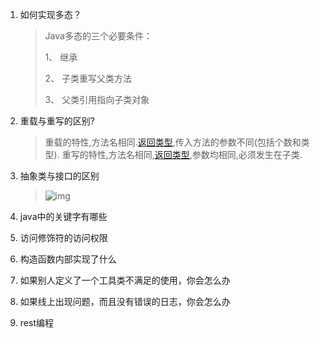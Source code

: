 1. 如何实现多态？

   >Java多态的三个必要条件：
   >
   >1、 继承
   >
   >2、 子类重写父类方法
   >
   >3、 父类引用指向子类对象

   

2. 重载与重写的区别?

   >重载的特性,方法名相同.[返回类型](https://www.baidu.com/s?wd=返回类型&tn=SE_PcZhidaonwhc_ngpagmjz&rsv_dl=gh_pc_zhidao),传入方法的参数不同(包括个数和类型).
   >重写的特性,方法名相同,[返回类型](https://www.baidu.com/s?wd=返回类型&tn=SE_PcZhidaonwhc_ngpagmjz&rsv_dl=gh_pc_zhidao),参数均相同,必须发生在子类.

3. 抽象类与接口的区别

   >![img](https://images2015.cnblogs.com/blog/1064302/201612/1064302-20161230090438195-1243745647.png)

4. java中的关键字有哪些

5. 访问修饰符的访问权限

6. 构造函数内部实现了什么

7. 如果别人定义了一个工具类不满足的使用，你会怎么办

8. 如果线上出现问题，而且没有错误的日志，你会怎么办

9. rest编程
